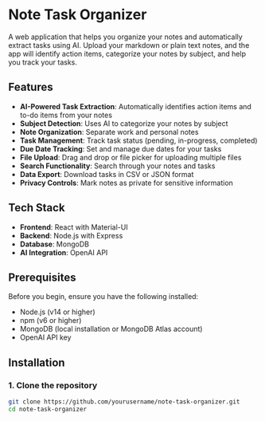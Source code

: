 # Note Task Organizer

A web application that helps you organize your notes and automatically extract tasks using AI. Upload your markdown or plain text notes, and the app will identify action items, categorize your notes by subject, and help you track your tasks.

## Features

- **AI-Powered Task Extraction**: Automatically identifies action items and to-do items from your notes
- **Subject Detection**: Uses AI to categorize your notes by subject
- **Note Organization**: Separate work and personal notes
- **Task Management**: Track task status (pending, in-progress, completed)
- **Due Date Tracking**: Set and manage due dates for your tasks
- **File Upload**: Drag and drop or file picker for uploading multiple files
- **Search Functionality**: Search through your notes and tasks
- **Data Export**: Download tasks in CSV or JSON format
- **Privacy Controls**: Mark notes as private for sensitive information

## Tech Stack

- **Frontend**: React with Material-UI
- **Backend**: Node.js with Express
- **Database**: MongoDB
- **AI Integration**: OpenAI API

## Prerequisites

Before you begin, ensure you have the following installed:
- Node.js (v14 or higher)
- npm (v6 or higher)
- MongoDB (local installation or MongoDB Atlas account)
- OpenAI API key

## Installation

### 1. Clone the repository

```bash
git clone https://github.com/yourusername/note-task-organizer.git
cd note-task-organizer